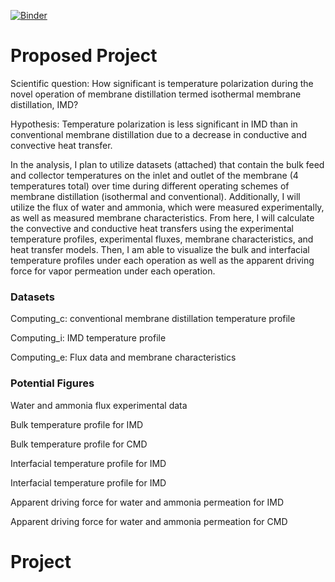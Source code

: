 [![Binder](https://mybinder.org/badge_logo.svg)](https://mybinder.org/v2/gh/sm4386/Project/master)

# Proposed Project

Scientific question: How significant is temperature polarization during the novel operation of membrane distillation termed isothermal membrane distillation, IMD? 

Hypothesis: Temperature polarization is less significant in IMD than in conventional membrane distillation due to a decrease in conductive and convective heat transfer. 

In the analysis, I plan to utilize datasets (attached) that contain the bulk feed and collector temperatures on the inlet and outlet of the membrane (4 temperatures total) over time during different operating schemes of membrane distillation (isothermal and conventional). Additionally, I will utilize the flux of water and ammonia, which were measured experimentally, as well as measured membrane characteristics. From here, I will calculate the convective and conductive heat transfers using the experimental temperature profiles, experimental fluxes, membrane characteristics, and heat transfer models. Then, I am able to visualize the bulk and interfacial temperature profiles under each operation as well as the apparent driving force for vapor permeation under each operation. 

### Datasets
Computing_c: conventional membrane distillation temperature profile

Computing_i: IMD temperature profile

Computing_e: Flux data and membrane characteristics

### Potential Figures 
Water and ammonia flux experimental data 

Bulk temperature profile for IMD 

Bulk temperature profile for CMD

Interfacial temperature profile for IMD

Interfacial temperature profile for IMD

Apparent driving force for water and ammonia permeation for IMD

Apparent driving force for water and ammonia permeation for CMD
# Project
